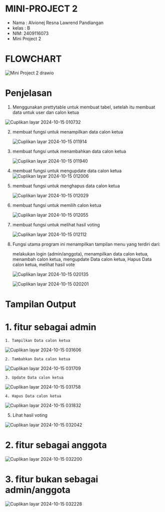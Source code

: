 # MINI-PROJECT 2
- Nama : Alvionej Resna Lawrend Pandiangan 
- kelas : B
- NIM: 2409116073
- Mini Project 2

# FLOWCHART
![Mini Project 2 drawio](https://github.com/user-attachments/assets/d430fca3-825e-4759-9081-7eb179117c2e)

# Penjelasan
1. Menggunakan prettytable untuk membuat tabel, setelah itu membuat data untuk user dan calon ketua

![Cuplikan layar 2024-10-15 010732](https://github.com/user-attachments/assets/3f6762b3-9046-490d-b6e2-a19ee0c264b3)

2. membuat fungsi untuk menampilkan data calon ketua

   ![Cuplikan layar 2024-10-15 011914](https://github.com/user-attachments/assets/17b5d315-72f6-48ae-95c2-25c0b590fb89)

3. membuat fungsi untuk menambahkan data calon ketua

   ![Cuplikan layar 2024-10-15 011940](https://github.com/user-attachments/assets/8a852608-d41e-4d64-88da-556d34a56250)

4. membuat fungsi untuk mengupdate data calon ketua
   ![Cuplikan layar 2024-10-15 012006](https://github.com/user-attachments/assets/0895f862-2c5f-4778-8e7a-0f99bb72df72)

5. membuat fungsi untuk menghapus data calon ketua

   ![Cuplikan layar 2024-10-15 012029](https://github.com/user-attachments/assets/75c6ae05-e5c0-42eb-bfeb-5254229ae8ba)

6. membuat fungsi untuk memilih calon ketua

     ![Cuplikan layar 2024-10-15 012055](https://github.com/user-attachments/assets/29b645d6-c960-4935-a647-3c0ac9564053)

7. membuat fungsi untuk melihat hasil voting

     ![Cuplikan layar 2024-10-15 012112](https://github.com/user-attachments/assets/e80dd741-d0e4-486b-ab3e-d6c60d8a7176)

8. Fungsi utama program ini menampilkan tampilan menu yang terdiri dari:

     melakukan login (admin/anggota), menampilkan data calon ketua, menambah calon ketua, mengupdate Data calon ketua, Hapus Data calon ketua, melihat hasil vote

    ![Cuplikan layar 2024-10-15 020135](https://github.com/user-attachments/assets/9acfcc87-d35e-4019-9508-f9648a17b111)

     ![Cuplikan layar 2024-10-15 020201](https://github.com/user-attachments/assets/8979c07a-9a61-41a1-9e88-cfb654debf77)

# Tampilan Output
# 1. fitur sebagai admin

    1. Tampilkan Data calon ketua
         
   ![Cuplikan layar 2024-10-15 031606](https://github.com/user-attachments/assets/456381b3-0e27-4cf6-bd3a-11976bea6a8c)

    2. Tambahkan Data calon ketua

   ![Cuplikan layar 2024-10-15 031709](https://github.com/user-attachments/assets/0addbb0c-f2e6-4375-84cf-86a41a127f61)

    3. Update Data calon ketua

   ![Cuplikan layar 2024-10-15 031758](https://github.com/user-attachments/assets/6ad2e19e-a059-47b2-b7d6-55ac8d4d1de1)

    4. Hapus Data calon ketua

   ![Cuplikan layar 2024-10-15 031832](https://github.com/user-attachments/assets/87e3e374-a7b1-4109-90c3-da7254210b5f)

   5. Lihat hasil voting

   ![Cuplikan layar 2024-10-15 032042](https://github.com/user-attachments/assets/1c2cf741-c6da-462e-ba6b-09c120dc97e7)


# 2. fitur sebagai anggota

  ![Cuplikan layar 2024-10-15 032200](https://github.com/user-attachments/assets/aa4bbd2c-87ea-49e5-947c-5e025a657a95)

# 3. fitur bukan sebagai admin/anggota

   ![Cuplikan layar 2024-10-15 032228](https://github.com/user-attachments/assets/9b816c8e-0116-4151-9491-7f73f818f3b3)




   


 





